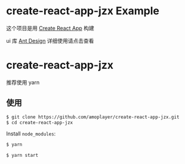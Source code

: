 # create-react-app-jzx Example

这个项目是用 [Create React App](https://github.com/facebook/create-react-app) 构建

ui 库 [Ant Design](https://ant.design/index-cn) 详细使用请点击查看 

# create-react-app-jzx

推荐使用 yarn

## 使用
```bash
$ git clone https://github.com/amoplayer/create-react-app-jzx.git
$ cd create-react-app-jzx
```

Install `node_modules`:

```bash
$ yarn
```

```bash
$ yarn start
```




